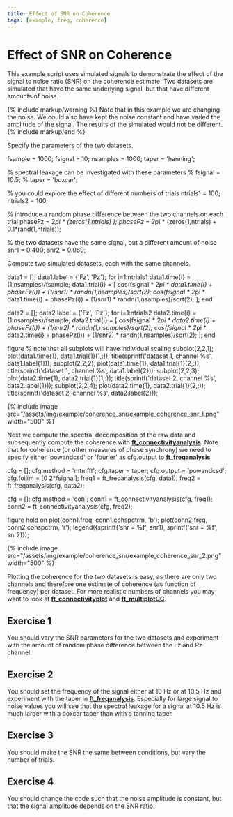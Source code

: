 ```yaml
---
title: Effect of SNR on Coherence
tags: [example, freq, coherence]
---
```


# Effect of SNR on Coherence

This example script uses simulated signals to demonstrate the effect of the signal to noise ratio (SNR) on the coherence estimate. Two datasets are simulated that have the same underlying signal, but that have different amounts of noise.

{% include markup/warning %}
Note that in this example we are changing the noise. We could also have kept the noise constant and have varied the amplitude of the signal. The results of the simulated  would not be different.
{% include markup/end %}

Specify the parameters of the two datasets.

  fsample   = 1000;
  fsignal   = 10;
  nsamples  = 1000;
  taper     = 'hanning';

  % spectral leakage can be investigated with these parameters
  % fsignal   = 10.5;
  % taper     = 'boxcar';

  % you could explore the effect of different numbers of trials
  ntrials1   = 100;
  ntrials2   = 100;

  % introduce a random phase difference between the two channels on each trial
  phaseFz = 2*pi * (zeros(1,ntrials)                      );
  phasePz = 2*pi * (zeros(1,ntrials) + 0.1*rand(1,ntrials));

  % the two datasets have the same signal, but a different amount of noise
  snr1 = 0.400;
  snr2 = 0.060;

Compute two simulated datasets, each with the same channels.

  data1 = [];
  data1.label = {'Fz', 'Pz'};
  for i=1:ntrials1
    data1.time{i} = (1:nsamples)/fsample;
    data1.trial{i} = [
      cos(fsignal * 2*pi * data1.time{i} + phaseFz(i)) + (1/snr1) * randn(1,nsamples)/sqrt(2);
      cos(fsignal * 2*pi * data1.time{i} + phasePz(i)) + (1/snr1) * randn(1,nsamples)/sqrt(2);
      ];
  end

  data2 = [];
  data2.label = {'Fz', 'Pz'};
  for i=1:ntrials2
    data2.time{i} = (1:nsamples)/fsample;
    data2.trial{i} = [
      cos(fsignal * 2*pi * data2.time{i} + phaseFz(i)) + (1/snr2) * randn(1,nsamples)/sqrt(2);
      cos(fsignal * 2*pi * data2.time{i} + phasePz(i)) + (1/snr2) * randn(1,nsamples)/sqrt(2);
      ];
  end

  figure
  % note that all subplots will have individual scaling
  subplot(2,2,1); plot(data1.time{1}, data1.trial{1}(1,:)); title(sprintf('dataset 1, channel %s', data1.label{1}));
  subplot(2,2,2); plot(data1.time{1}, data1.trial{1}(2,:)); title(sprintf('dataset 1, channel %s', data1.label{2}));
  subplot(2,2,3); plot(data2.time{1}, data2.trial{1}(1,:)); title(sprintf('dataset 2, channel %s', data2.label{1}));
  subplot(2,2,4); plot(data2.time{1}, data2.trial{1}(2,:)); title(sprintf('dataset 2, channel %s', data2.label{2}));

{% include image src="/assets/img/example/coherence_snr/example_coherence_snr_1.png" width="500" %}

Next we compute the spectral decomposition of the raw data and subsequently compute the coherence with **[ft_connectivityanalysis](/reference/ft_connectivityanalysis)**. Note that for coherence (or other measures of phase synchrony) we need to specify either 'powandcsd' or 'fourier' as cfg.output to **[ft_freqanalysis](/reference/ft_freqanalysis)**.

  cfg = [];
  cfg.method = 'mtmfft';
  cfg.taper = taper;
  cfg.output = 'powandcsd';
  cfg.foilim = [0 2*fsignal];
  freq1 = ft_freqanalysis(cfg, data1);
  freq2 = ft_freqanalysis(cfg, data2);

  cfg = [];
  cfg.method = 'coh';
  conn1 = ft_connectivityanalysis(cfg, freq1);
  conn2 = ft_connectivityanalysis(cfg, freq2);

  figure
  hold on
  plot(conn1.freq, conn1.cohspctrm, 'b');
  plot(conn2.freq, conn2.cohspctrm, 'r');
  legend({sprintf('snr = %f', snr1), sprintf('snr = %f', snr2)});

{% include image src="/assets/img/example/coherence_snr/example_coherence_snr_2.png" width="500" %}

Plotting the coherence for the two datasets is easy, as there are only two channels and therefore one estimate of coherence (as function of frequency) per dataset. For more realistic numbers of channels you may want to look at **[ft_connectivityplot](/reference/ft_connectivityplot)** and **[ft_multiplotCC](/reference/ft_multiplotCC)**.

## Exercise 1

You should vary the SNR parameters for the two datasets and experiment with the amount of random phase difference between the Fz and Pz channel.

## Exercise 2

You should set the frequency of the signal either at 10 Hz or at 10.5 Hz and experiment with the taper in **[ft_freqanalysis](/reference/ft_freqanalysis)**. Especially for large signal to noise values you will see that the spectral leakage for a signal at 10.5 Hz is much larger with a boxcar taper than with a tanning taper.

## Exercise 3

You should make the SNR the same between conditions, but vary the number of trials.

## Exercise 4

You should change the code such that the noise amplitude is constant, but that the signal amplitude depends on the SNR ratio.

